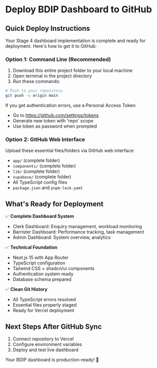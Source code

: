 # Deploy BDIP Dashboard to GitHub

## Quick Deploy Instructions

Your Stage 4 dashboard implementation is complete and ready for deployment. Here's how to get it to GitHub:

### Option 1: Command Line (Recommended)
1. Download this entire project folder to your local machine
2. Open terminal in the project directory
3. Run these commands:

```bash
# Push to your repository
git push -u origin main
```

If you get authentication errors, use a Personal Access Token:
- Go to https://github.com/settings/tokens
- Generate new token with 'repo' scope
- Use token as password when prompted

### Option 2: GitHub Web Interface
Upload these essential files/folders via GitHub web interface:
- `app/` (complete folder)
- `components/` (complete folder)
- `lib/` (complete folder)
- `supabase/` (complete folder)
- All TypeScript config files
- `package.json` and `pnpm-lock.yaml`

## What's Ready for Deployment

✅ **Complete Dashboard System**
- Clerk Dashboard: Enquiry management, workload monitoring
- Barrister Dashboard: Performance tracking, task management  
- Admin Dashboard: System overview, analytics

✅ **Technical Foundation**
- Next.js 15 with App Router
- TypeScript configuration
- Tailwind CSS + shadcn/ui components
- Authentication system ready
- Database schema prepared

✅ **Clean Git History**
- All TypeScript errors resolved
- Essential files properly staged
- Ready for Vercel deployment

## Next Steps After GitHub Sync
1. Connect repository to Vercel
2. Configure environment variables
3. Deploy and test live dashboard

Your BDIP dashboard is production-ready! 🚀